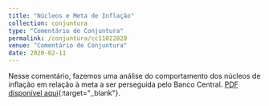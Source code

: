 ```yaml
---
title: "Núcleos e Meta de Inflação"
collection: conjuntura
type: "Comentário de Conjuntura"
permalink: /conjuntura/cc11022020
venue: "Comentário de Conjuntura"
date: 2020-02-11
---
```


Nesse comentário, fazemos uma análise do comportamento dos núcleos de inflação em relação à meta a ser perseguida pelo Banco Central. [PDF disponível aqui](https://github.com/vitorwilher/conjuntura/blob/master/cc11022020.pdf){:target="_blank"}.